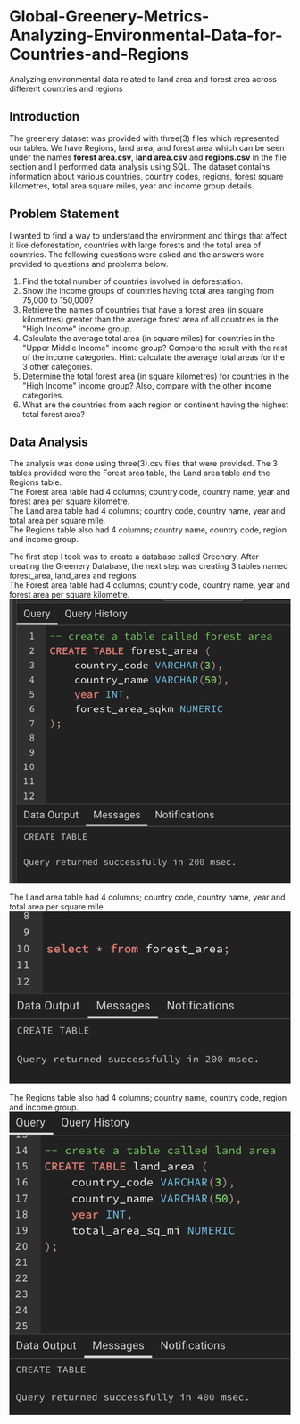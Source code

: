# Global-Greenery-Metrics-Analyzing-Environmental-Data-for-Countries-and-Regions
Analyzing environmental data related to land area and forest area across different countries and regions

## Introduction
The greenery dataset was provided with three(3) files which represented our tables. We have Regions, land area, and forest area which can be seen under the names **forest area.csv**, **land area.csv** and **regions.csv** in the file section and I performed data analysis using SQL. The dataset contains information about various countries, country codes, regions, forest square kilometres, total area square miles, year and income group details.

## Problem Statement
I wanted to find a way to understand the environment and things that affect it like deforestation, countries with large forests and the total area of countries. 
The following questions were asked and the answers were provided to questions and problems below.

1. Find the total number of countries involved in deforestation.
2. Show the income groups of countries having total area ranging from 75,000 to 150,000?
3. Retrieve the names of countries that have a forest area (in square kilometres) greater than the average forest area of all countries in the "High Income" income group.
4. Calculate the average total area (in square miles) for countries in the "Upper Middle Income" income group? Compare the result with the rest of the income categories.
Hint: calculate the average total areas for the 3 other categories.
5. Determine the total forest area (in square kilometres) for countries in the "High Income" income group? Also, compare with the other income categories.
6. What are the countries from each region or continent having the highest total forest area?


## Data Analysis
The analysis was done using three(3).csv files that were provided. The 3 tables provided were the Forest area table, the Land area table and the Regions table. <br>
The Forest area table had 4 columns; country code, country name, year and forest area per square kilometre. <br>
The Land area table had 4 columns; country code, country name, year and total area per square mile. <br>
The Regions table also had 4 columns; country name, country code, region and income group. <br>

The first step I took was to create a database called Greenery. After creating the Greenery Database, the next step was creating 3 tables named forest_area, land_area and regions. <br>
The Forest area table had 4 columns; country code, country name, year and forest area per square kilometre. <br>
![](pic1.png)

The Land area table had 4 columns; country code, country name, year and total area per square mile. <br>
![](pic2.png)

The Regions table also had 4 columns; country name, country code, region and income group. <br>
![](pic3.png)




